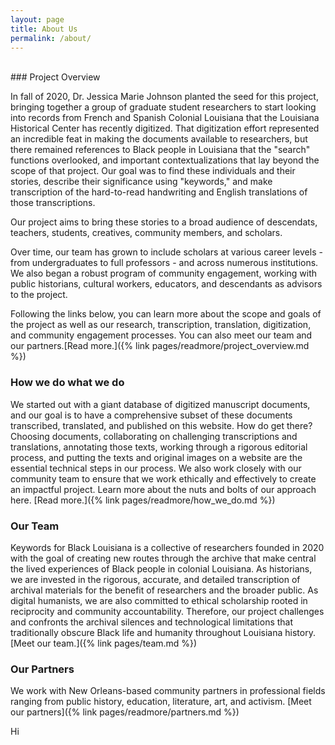 ```yaml
---
layout: page
title: About Us
permalink: /about/
---
```


<br>
### Project Overview

In fall of 2020, Dr. Jessica Marie Johnson planted the seed for this project, bringing together a group of graduate student researchers to start looking into records from French and Spanish Colonial Louisiana that the Louisiana Historical Center has recently digitized. That digitization effort represented an incredible feat in making the documents available to researchers, but there remained references to Black people in Louisiana that the "search" functions overlooked, and important contextualizations that lay beyond the scope of that project. Our goal was to find these individuals and their stories, describe their significance using "keywords," and make transcription of the hard-to-read handwriting and English translations of those transcriptions.  

Our project aims to bring these stories to a broad audience of descendats, teachers, students, creatives, community members, and scholars.  
 
Over time, our team has grown to include scholars at various career levels - from undergraduates to full professors - and across numerous institutions. We also began a robust program of community engagement, working with public historians, cultural workers, educators, and descendants as advisors to the project.  

Following the links below, you can learn more about the scope and goals of the project as well as our research, transcription, translation, digitization, and community engagement processes. You can also meet our team and our partners.[Read more.]({% link pages/readmore/project_overview.md %})  

### How we do what we do

We started out with a giant database of digitized manuscript documents, and our goal is to have a comprehensive subset of these documents transcribed, translated, and published on this website. How do get there? Choosing documents, collaborating on challenging transcriptions and translations, annotating those texts, working through a rigorous editorial process, and putting the texts and original images on a website are the essential technical steps in our process. We also work closely with our community team to ensure that we work ethically and effectively to create an impactful project. Learn more about the nuts and bolts of our approach here. [Read more.]({% link pages/readmore/how_we_do.md %})

### Our Team

Keywords for Black Louisiana is a collective of researchers founded in 2020 with the goal of creating new routes through the archive that make central the lived experiences of Black people in colonial Louisiana. As historians, we are invested in the rigorous, accurate, and detailed transcription of archival materials for the benefit of researchers and the broader public. As digital humanists, we are also committed to ethical scholarship rooted in reciprocity and community accountability. Therefore, our project challenges and confronts the archival silences and technological limitations that traditionally obscure Black life and humanity throughout Louisiana history. [Meet our team.]({% link pages/team.md %})

### Our Partners

We work with New Orleans-based community partners in professional fields ranging from public history, education, literature, art, and activism. [Meet our partners]({% link pages/readmore/partners.md %})


Hi